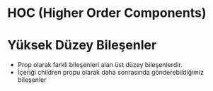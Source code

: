 # HOC (Higher Order Components)

# Yüksek Düzey Bileşenler

- Prop olarak farklı bileşenleri alan üst düzey bileşenlerdir.
- İçeriği children propu olarak daha sonrasında gönderebildiğimiz bileşenler
